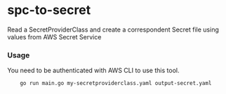 # spc-to-secret
Read a SecretProviderClass and create a correspondent Secret file using values from AWS Secret Service

### Usage
You need to be authenticated with AWS CLI to use this tool.

```bash 
    go run main.go my-secretproviderclass.yaml output-secret.yaml
```